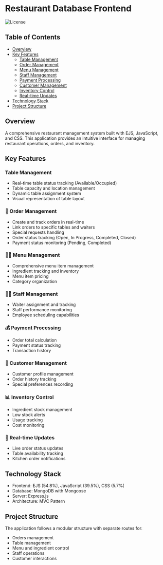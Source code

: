 # Restaurant Database Frontend

![License](https://img.shields.io/badge/license-MIT-blue.svg)

## Table of Contents
- [Overview](#overview)
- [Key Features](#key-features)
  - [Table Management](#table-management)
  - [Order Management](#-order-management)
  - [Menu Management](#-menu-management)
  - [Staff Management](#-staff-management)
  - [Payment Processing](#-payment-processing)
  - [Customer Management](#-customer-management)
  - [Inventory Control](#-inventory-control)
  - [Real-time Updates](#-real-time-updates)
- [Technology Stack](#technology-stack)
- [Project Structure](#project-structure)

## Overview

A comprehensive restaurant management system built with EJS, JavaScript, and CSS. This application provides an intuitive interface for managing restaurant operations, orders, and inventory.

## Key Features

### Table Management
- Real-time table status tracking (Available/Occupied)
- Table capacity and location management
- Dynamic table assignment system
- Visual representation of table layout

### 📝 Order Management
- Create and track orders in real-time
- Link orders to specific tables and waiters
- Special requests handling
- Order status tracking (Open, In Progress, Completed, Closed)
- Payment status monitoring (Pending, Completed)

### 👨‍🍳 Menu Management
- Comprehensive menu item management
- Ingredient tracking and inventory
- Menu item pricing
- Category organization

### 🧑‍💼 Staff Management
- Waiter assignment and tracking
- Staff performance monitoring
- Employee scheduling capabilities

### 💰 Payment Processing
- Order total calculation
- Payment status tracking
- Transaction history

### 👥 Customer Management
- Customer profile management
- Order history tracking
- Special preferences recording

### 📊 Inventory Control
- Ingredient stock management
- Low stock alerts
- Usage tracking
- Cost monitoring

### 🔄 Real-time Updates
- Live order status updates
- Table availability tracking
- Kitchen order notifications

## Technology Stack

- Frontend: EJS (54.8%), JavaScript (39.5%), CSS (5.7%)
- Database: MongoDB with Mongoose
- Server: Express.js
- Architecture: MVC Pattern

## Project Structure

The application follows a modular structure with separate routes for:
- Orders management
- Table management
- Menu and ingredient control
- Staff operations
- Customer interactions
